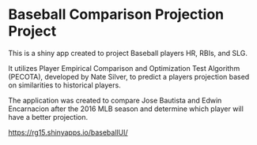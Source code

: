 # Baseball Comparison Projection Project

This is a shiny app created to project Baseball players HR, RBIs, and SLG.

It utilizes Player Empirical Comparison and Optimization Test Algorithm (PECOTA), developed by Nate Silver, to predict a players projection based on similarities to historical players.

The application was created to compare Jose Bautista and Edwin Encarnacion after the 2016 MLB season and determine which player will have a better projection.


https://rg15.shinyapps.io/baseballUI/

